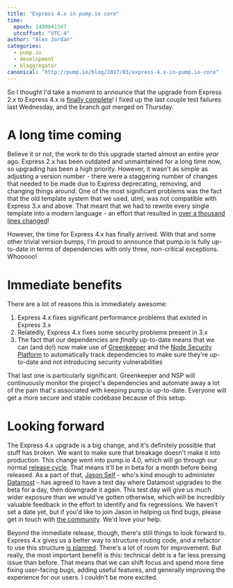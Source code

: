```yaml
---
title: "Express 4.x in pump.io core"
time:
  epoch: 1490041347
  utcoffset: "UTC-4"
author: "Alex Jordan"
categories:
  - pump.io
  - development
  - blaggregator
canonical: "http://pump.io/blog/2017/03/express-4.x-in-pump.io-core"
---
```


So I thought I'd take a moment to announce that the upgrade from Express 2.x to Express 4.x is [finally complete][pr]! I fixed up the last couple test failures last Wednesday, and the branch got merged on Thursday.

# A long time coming

Believe it or not, the work to do this upgrade started almost an entire _year_ ago. Express 2.x has been outdated and unmaintained for a long time now, so upgrading has been a high priority. However, it wasn't as simple as adjusting a version number - there were a staggering number of changes that needed to be made due to Express deprecating, removing, and changing things around. One of the most significant problems was the fact that the old template system that we used, utml, was not compatible with Express 3.x and above. That meant that we had to rewrite every single template into a modern language - an effort that resulted in [over a thousand lines changed][jade]!

However, the time for Express 4.x has finally arrived. With that and some other trivial version bumps, I'm proud to announce that pump.io is fully up-to-date in terms of dependencies with only three, non-critical exceptions. Whooooo!

# Immediate benefits

There are a lot of reasons this is immediately awesome:

1. Express 4.x fixes significant performance problems that existed in Express 3.x
2. Relatedly, Express 4.x fixes some security problems present in 3.x
3. The fact that our dependencies are _finally_ up-to-date means that we can (and do!) now make use of [Greenkeeper][] and the [Node Security Platform][nsp] to automatically track dependencies to make sure they're up-to-date and not introducing security vulnerabilities

That last one is particularly significant. Greenkeeper and NSP will continuously monitor the project's dependencies and automate away a lot of the pain that's associated with keeping pump.io up-to-date. Everyone will get a more secure and stable codebase because of this setup.

# Looking forward

The Express 4.x upgrade is a big change, and it's definitely possible that stuff has broken. We want to make sure that breakage doesn't make it into production. This change went into pump.io 4.0, which will go through our normal [release cycle][]. That means it'll be in beta for a month before being released. As a part of that, [Jason Self][] - who's kind enough to administer [Datamost][] - has agreed to have a test day where Datamost upgrades to the beta for a day, then downgrade it again. This test day will give us much wider exposure than we would've gotten otherwise, which will be incredibly valuable feedback in the effort to identify and fix regressions. We haven't set a date yet, but if you'd like to join Jason in helping us find bugs, please get in touch with [the community][]. We'd love your help.

Beyond the immediate release, though, there's still things to look forward to. Express 4.x gives us a better way to structure routing code, and a refactor to use this structure [is planned][router]. There's a lot of room for improvement. But really, the most important benefit is this: technical debt is a far less pressing issue than before. That means that we can shift focus and spend more time fixing user-facing bugs, adding useful features, and generally improving the experience for our users. I couldn't be more excited.

 [pr]: https://github.com/pump-io/pump.io/pull/1208
 [jade]: https://github.com/pump-io/pump.io/pull/1170
 [Greenkeeper]: https://greenkeeper.io/
 [nsp]: https://nodesecurity.io/orgs/pumpio/projects/32213bb8-f9a6-4dd0-8fc6-5caa8ea5f8fc
 [release cycle]: https://github.com/pump-io/pump.io/wiki/Release-cycle
 [Jason Self]: https://jxself.org/
 [Datamost]: https://datamost.com/
 [the community]: https://github.com/pump-io/pump.io/wiki/Community
 [router]: https://github.com/pump-io/pump.io/issues/1232
